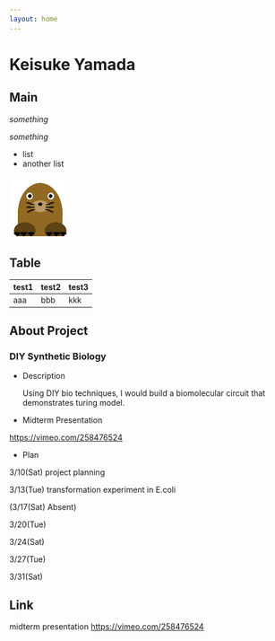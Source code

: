 ```yaml
---
layout: home
---
```


# Keisuke Yamada
## Main

_something_

*something*

- list
- another list

![Test Image](images/mogu2.png)

## Table

test1 | test2 | test3 |
--- | --- | --- |
aaa | bbb | kkk |

## About Project
### DIY Synthetic Biology
- Description

  Using DIY bio techniques, I would build a biomolecular circuit that demonstrates turing model.
- Midterm Presentation

https://vimeo.com/258476524

- Plan

3/10(Sat) project planning

3/13(Tue) transformation experiment in E.coli

(3/17(Sat) Absent)

3/20(Tue) 

3/24(Sat) 

3/27(Tue) 

3/31(Sat) 

## Link
midterm presentation
https://vimeo.com/258476524
